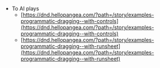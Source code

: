 - To AI plays
  - [https://dnd.hellopangea.com/?path=/story/examples-programmatic-dragging--with-controls](https://dnd.hellopangea.com/?path=/story/examples-programmatic-dragging--with-controls)
  - [https://dnd.hellopangea.com/?path=/story/examples-programmatic-dragging--with-runsheet](https://dnd.hellopangea.com/?path=/story/examples-programmatic-dragging--with-runsheet)
